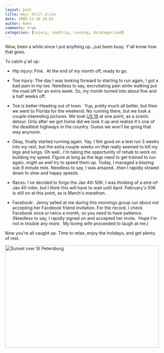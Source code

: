 ```yaml
---
layout: post
title: Hey! Still alive
date: 2008-12-20 20:01
author: Rahn
comments: true
categories: [injury, roadtrip, running, Uncategorized]
---
```

Wow, been a while since I put anything up...just been busy. Y'all know how that goes.

To catch y'all up:

- Hip injury: Fine.  At the end of my month off, ready to go.

- Toe injury: The day I was looking forward to starting to run again, I got a bad pain in my toe. Needless to say, excrutiating pain while walking put the road off for an extra week. So, my month turned into about five and a half weeks off.

- Toe is better-Heading out of town.  Yup, pretty much all better, but then we went to Florida for the weekend. No running there, but we took a couple interesting pictures. We took <a href="http://en.wikipedia.org/wiki/U.S._Route_19">US 19</a> at one point, as a scenic detour. Only after we got home did we look it up and realize it's one of the deadliest highways in the country. Guess we won't be going that way anymore.

- Okay, finally started running again. Yay. I felt good on a test run 3 weeks into my rest, but the extra couple weeks on that really seemed to kill my legs and lungs. Oh well...I'm taking the opportunity of rehab to work on building my speed. Figure at long as the legs need to get trained to run again, might as well try to speed them up. Today, I managed a blazing sub 9 minute mile. Needless to say, I was amazed...then I rapidly slowed down to slow and happy speeds.

- Races: I've decided to forgo the Jan 4th 50K. I was thinking of a end-of-Jan 40 miler, but I think this will have to wait until April. February's 50K is still on at this point, as is March's marathon.

- Facebook:  Jenny yelled at me during this mornings group run about not accepting her Facebook friend invitation. For the record, I check Facebook once or twice a month, so you need to have patience.  (Needless to say, I rapidly signed on and accepted her invite.  Hope I'm not in trouble any more.  My loving wife proceeded to laugh at me.)

Now you're all caught up. Time to relax, enjoy the holidays, and get plenty of rest.

<a href="http://www.flickr.com/photos/bigrahn/3112127134/" title="Sunset over St Petersburg by BigRahn, on Flickr"><img src="http://farm4.static.flickr.com/3012/3112127134_f2c9740c7e.jpg" width="500" height="333" alt="Sunset over St Petersburg" /></a>

